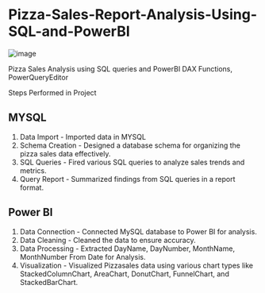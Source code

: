 # Pizza-Sales-Report-Analysis-Using-SQL-and-PowerBI

![image](https://github.com/23raksh/Pizza-Sales-Report-Analysis-Using-SQL-and-PowerBI/assets/98457926/ef042fd8-0587-4c3b-9884-b3e1f36c8d16)


Pizza Sales Analysis using SQL queries and PowerBI DAX Functions, PowerQueryEditor

Steps Performed in Project

## MYSQL

1. Data Import - Imported data in MYSQL
2. Schema Creation - Designed a database schema for organizing the pizza sales data effectively.
3. SQL Queries - Fired various SQL queries to analyze sales trends and metrics.
4. Query Report - Summarized findings from SQL queries in a report format.

## Power BI

1. Data Connection - Connected MySQL database to Power BI for analysis.
2. Data Cleaning - Cleaned the data to ensure accuracy.
3. Data Processing - Extracted DayName, DayNumber, MonthName, MonthNumber From Date for Analysis.
4. Visualization - Visualized Pizzasales data using various chart types like StackedColumnChart, AreaChart, DonutChart, FunnelChart, and StackedBarChart.

